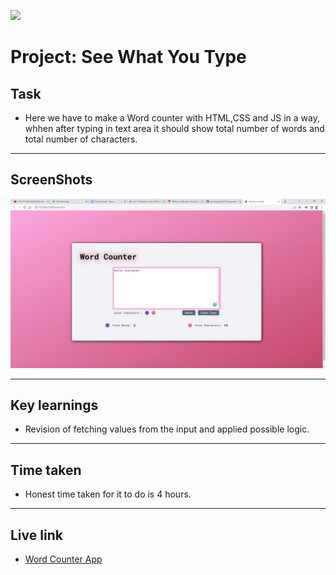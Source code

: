 ![](https://img.shields.io/badge/JS-Word_Counter_App-orange)

# Project: See What You Type

## Task

- Here we have to make a Word counter with HTML,CSS and JS in a way, whhen after typing in text area it should show total number of words and total number of characters.

---

## ScreenShots

![pic 1](./Images/WordCounterApp%20-%20Google%20Chrome%2022-11-2022%2020_34_34.png)

---

## Key learnings

- Revision of fetching values from the input and applied possible logic.

---

## Time taken

- Honest time taken for it to do is 4 hours.

---

## Live link

- [Word Counter App]()
